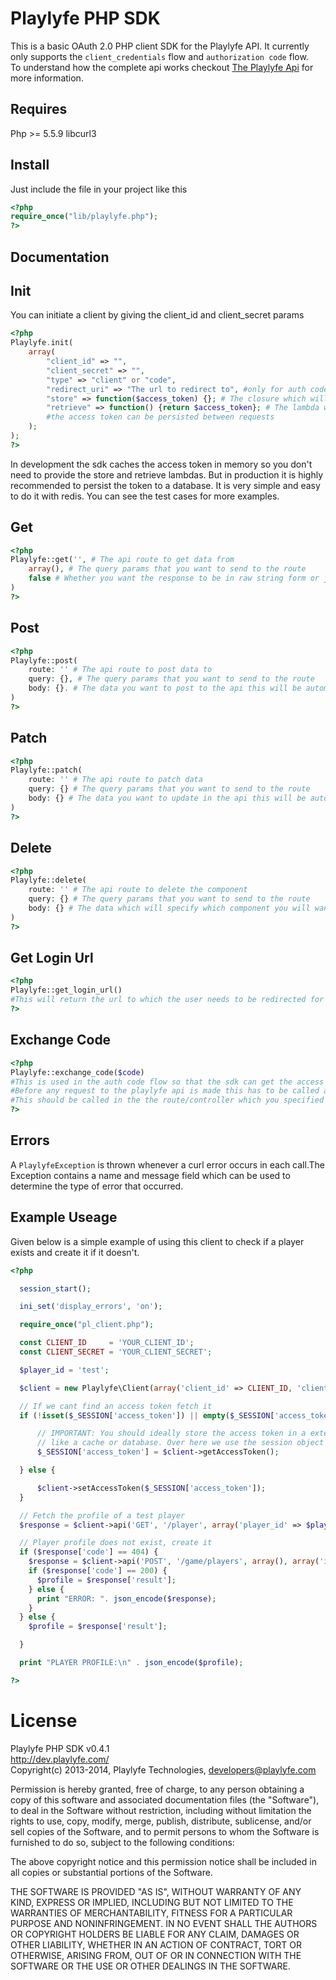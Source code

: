 Playlyfe PHP SDK
================
This is a basic OAuth 2.0 PHP client SDK for the Playlyfe API. It currently only supports the `client_credentials` flow and `authorization code` flow.  
To understand how the complete api works checkout [The Playlyfe Api](http://dev.playlyfe.com/docs/api) for more information.

Requires
--------
Php >= 5.5.9
libcurl3

Install
----------
Just include the file in your project like this
```php
<?php
require_once("lib/playlyfe.php");
?>
```

Documentation
-------------------------------
## Init
You can initiate a client by giving the client_id and client_secret params
```php
<?php
Playlyfe.init(
    array(
        "client_id" => "",
        "client_secret" => "",
        "type" => "client" or "code",
        "redirect_uri" => "The url to redirect to", #only for auth code flow
        "store" => function($access_token) {}; # The closure which will persist the access token to a database. You have to persist the token to a database if you want the access token to remain the same in every request
        "retrieve" => function() {return $access_token}; # The lambda which will retrieve the access token. This is called internally by the sdk on every request so the 
        #the access token can be persisted between requests
    );
);
?>
```
In development the sdk caches the access token in memory so you don't need to provide the store and retrieve lambdas. But in production it is highly recommended to persist the token to a database. It is very simple and easy to do it with redis. You can see the test cases for more examples.

## Get
```php
<?php
Playlyfe::get('', # The api route to get data from
    array(), # The query params that you want to send to the route
    false # Whether you want the response to be in raw string form or json
)
?>
```
## Post
```php
<?php
Playlyfe::post(
    route: '' # The api route to post data to
    query: {}, # The query params that you want to send to the route
    body: {}. # The data you want to post to the api this will be automagically converted to json
)
?>
```
## Patch
```php
<?php
Playlyfe::patch(
    route: '' # The api route to patch data
    query: {} # The query params that you want to send to the route
    body: {} # The data you want to update in the api this will be automagically converted to json
)
?>
```
## Delete
```php
<?php
Playlyfe::delete(
    route: '' # The api route to delete the component
    query: {} # The query params that you want to send to the route
    body: {} # The data which will specify which component you will want to delete in the route
)
?>
```
## Get Login Url
```php
<?php
Playlyfe::get_login_url()
#This will return the url to which the user needs to be redirected for the user to login. You can use this directly in your views.
?>
```

## Exchange Code
```php
<?php
Playlyfe::exchange_code($code)
#This is used in the auth code flow so that the sdk can get the access token.
#Before any request to the playlyfe api is made this has to be called atleast once. 
#This should be called in the the route/controller which you specified in your redirect_uri
?>
```

## Errors
A ```PlaylyfeException``` is thrown whenever a curl error occurs in each call.The Exception contains a name and message field which can be used to determine the type of error that occurred.

## Example Useage
Given below is a simple example of using this client to check if a player exists and create it if it doesn't.

```php
<?php

  session_start();

  ini_set('display_errors', 'on');

  require_once("pl_client.php");

  const CLIENT_ID     = 'YOUR_CLIENT_ID';
  const CLIENT_SECRET = 'YOUR_CLIENT_SECRET';

  $player_id = 'test';

  $client = new Playlyfe\Client(array('client_id' => CLIENT_ID, 'client_secret' => CLIENT_SECRET));

  // If we cant find an access token fetch it
  if (!isset($_SESSION['access_token']) || empty($_SESSION['access_token'])) {

      // IMPORTANT: You should ideally store the access token in a external persistence layer
      // like a cache or database. Over here we use the session object for demonstration purposes.
      $_SESSION['access_token'] = $client->getAccessToken();

  } else {

      $client->setAccessToken($_SESSION['access_token']);
  }

  // Fetch the profile of a test player
  $response = $client->api('GET', '/player', array('player_id' => $player_id));

  // Player profile does not exist, create it
  if ($response['code'] == 404) {
    $response = $client->api('POST', '/game/players', array(), array('id' => $player_id));
    if ($response['code'] == 200) {
      $profile = $response['result'];
    } else {
      print "ERROR: ". json_encode($response);
    }
  } else {
    $profile = $response['result'];

  }

  print "PLAYER PROFILE:\n" . json_encode($profile);

?>
```

License
=======
Playlyfe PHP SDK v0.4.1  
http://dev.playlyfe.com/  
Copyright(c) 2013-2014, Playlyfe Technologies, developers@playlyfe.com  

Permission is hereby granted, free of charge, to any person obtaining a copy
of this software and associated documentation files (the "Software"), to deal
in the Software without restriction, including without limitation the rights
to use, copy, modify, merge, publish, distribute, sublicense, and/or sell
copies of the Software, and to permit persons to whom the Software is
furnished to do so, subject to the following conditions:  

The above copyright notice and this permission notice shall be included in
all copies or substantial portions of the Software.  

THE SOFTWARE IS PROVIDED "AS IS", WITHOUT WARRANTY OF ANY KIND, EXPRESS OR
IMPLIED, INCLUDING BUT NOT LIMITED TO THE WARRANTIES OF MERCHANTABILITY,
FITNESS FOR A PARTICULAR PURPOSE AND NONINFRINGEMENT. IN NO EVENT SHALL THE
AUTHORS OR COPYRIGHT HOLDERS BE LIABLE FOR ANY CLAIM, DAMAGES OR OTHER
LIABILITY, WHETHER IN AN ACTION OF CONTRACT, TORT OR OTHERWISE, ARISING FROM,
OUT OF OR IN CONNECTION WITH THE SOFTWARE OR THE USE OR OTHER DEALINGS IN
THE SOFTWARE.
